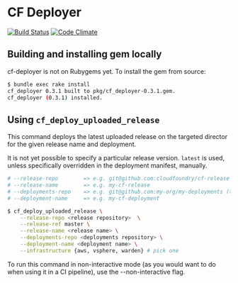 # CF Deployer

[![Build Status](https://travis-ci.org/pivotal-cf-experimental/cf-deployer.png?branch=master)](https://travis-ci.org/pivotal-cf-experimental/cf-deployer)
[![Code Climate](https://codeclimate.com/repos/52cca2d369568023c40002bb/badges/644c6ea6c8435e9b1bca/gpa.png)](https://codeclimate.com/repos/52cca2d369568023c40002bb/feed)

## Building and installing gem locally

cf-deployer is not on Rubygems yet.
To install the gem from source:

```bash
$ bundle exec rake install
cf_deployer 0.3.1 built to pkg/cf_deployer-0.3.1.gem.
cf_deployer (0.3.1) installed.
```

## Using `cf_deploy_uploaded_release`

This command deploys the latest uploaded release on the targeted director for the given release name and deployment.

It is not yet possible to specify a particular release version.
`latest` is used, unless specifically overridden in the deployment manifest, manually.

```bash
# --release-repo        => e.g. git@github.com:cloudfoundry/cf-release
# --release-name        => e.g. my-cf-release
# --deployments-repo    => e.g. git@github.com:my-org/my-deployments (this must contian a directory named <release name>)
# --deployment-name     => e.g. my-cf-deployment

$ cf_deploy_uploaded_release \
    --release-repo <release repository>  \
    --release-ref master \
    --release-name <release name> \
    --deployments-repo <deployments repository> \
    --deployment-name <deployment name> \
    --infrastructure {aws, vsphere, warden} # pick one
```

To run this command in non-interactive mode (as you would want to do when using it in a CI pipeline), use the --non-interactive flag.
